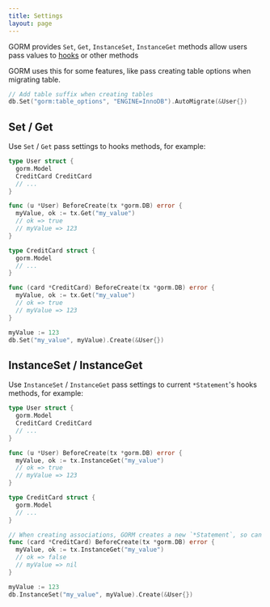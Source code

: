 ```yaml
---
title: Settings
layout: page
---
```


GORM provides `Set`, `Get`, `InstanceSet`, `InstanceGet` methods allow users pass values to [hooks](hooks.html) or other methods

GORM uses this for some features, like pass creating table options when migrating table.

```go
// Add table suffix when creating tables
db.Set("gorm:table_options", "ENGINE=InnoDB").AutoMigrate(&User{})
```

## Set / Get

Use `Set` / `Get` pass settings to hooks methods, for example:

```go
type User struct {
  gorm.Model
  CreditCard CreditCard
  // ...
}

func (u *User) BeforeCreate(tx *gorm.DB) error {
  myValue, ok := tx.Get("my_value")
  // ok => true
  // myValue => 123
}

type CreditCard struct {
  gorm.Model
  // ...
}

func (card *CreditCard) BeforeCreate(tx *gorm.DB) error {
  myValue, ok := tx.Get("my_value")
  // ok => true
  // myValue => 123
}

myValue := 123
db.Set("my_value", myValue).Create(&User{})
```


## InstanceSet / InstanceGet

Use `InstanceSet` / `InstanceGet` pass settings to current `*Statement`'s hooks methods, for example:

```go
type User struct {
  gorm.Model
  CreditCard CreditCard
  // ...
}

func (u *User) BeforeCreate(tx *gorm.DB) error {
  myValue, ok := tx.InstanceGet("my_value")
  // ok => true
  // myValue => 123
}

type CreditCard struct {
  gorm.Model
  // ...
}

// When creating associations, GORM creates a new `*Statement`, so can't read other instance's settings
func (card *CreditCard) BeforeCreate(tx *gorm.DB) error {
  myValue, ok := tx.InstanceGet("my_value")
  // ok => false
  // myValue => nil
}

myValue := 123
db.InstanceSet("my_value", myValue).Create(&User{})
```

